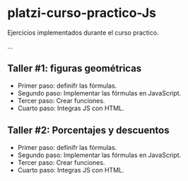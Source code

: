 # platzi-curso-practico-Js
Ejercicios implementados durante el curso practico.


...

## Taller #1: figuras geométricas

- Primer paso: definifr las fórmulas.
- Segundo paso: Implementar las fórmulas en JavaScript.
- Tercer paso: Crear funciones.
- Cuarto paso: Integras JS con HTML.

## Taller #2: Porcentajes y descuentos

- Primer paso: definifr las fórmulas.
- Segundo paso: Implementar las fórmulas en JavaScript.
- Tercer paso: Crear funciones.
- Cuarto paso: Integras JS con HTML.